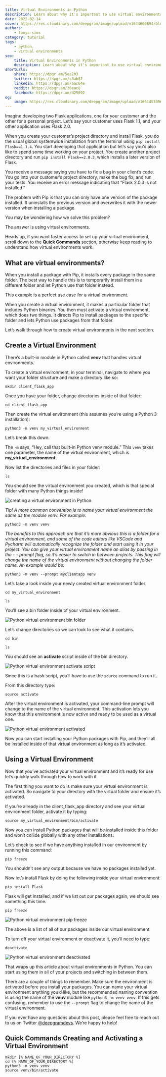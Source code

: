 ```yaml
---
title: Virtual Environments in Python
description: Learn about why it's important to use virtual environments in Python, how to create one and use them in your next project.
date: 2022-02-14
cover: https://res.cloudinary.com/deepgram/image/upload/v1644600894/blog/2022/02/python-virtual-environments/Setting-Up-Your-Python-Developer-Environment%402x.jpg
authors:
    - tonya-sims
category: tutorial
tags:
    - python,
    - virtual environments
seo:
    title: Virtual Environments in Python
    description: Learn about why it's important to use virtual environments in Python, how to create one and use them in your next project.
shorturls:
    share: https://dpgr.am/5ea203
    twitter: https://dpgr.am/c3ab82
    linkedin: https://dpgr.am/aac64e
    reddit: https://dpgr.am/36eac8
    facebook: https://dpgr.am/d25692
og:
    image: https://res.cloudinary.com/deepgram/image/upload/v1661453996/blog/python-virtual-environments/ograph.png
---
```


Imagine developing two Flask applications, one for your customer and the other for a personal project. Let’s say your customer uses Flask 1.1, and your other application uses Flask 2.0.

When you create your customer’s project directory and install Flask, you do the usual global systemwide installation from the terminal using `pip install Flask==1.1.4`. You start developing that application but let’s say you’d also like to spend some time working on your project. You create another project directory and run `pip install Flask==2.0.3`, which installs a later version of Flask.

You receive a message saying you have to fix a bug in your client’s code. You go into your customer’s project directory, make the bug fix, and run your tests. You receive an error message indicating that “Flask 2.0.3 is not installed.”

The problem with Pip is that you can only have one version of the package installed. It uninstalls the previous version and overwrites it with the newer version when installing a package.

You may be wondering how we solve this problem?

The answer is using virtual environments.

Heads up, if you want faster access to set up your virtual environment, scroll down to the **Quick Commands** section, otherwise keep reading to understand how virtual environments work.

## What are virtual environments?

When you install a package with Pip, it installs every package in the same folder. The best way to handle this is to temporarily install them in a different folder and let Python use that folder instead.

This example is a perfect use case for a virtual environment.

When you create a virtual environment, it makes a particular folder that includes Python binaries. You then must activate a virtual environment, which does two things. It directs Pip to install packages to the specific folder and lets Python use packages from that folder.

Let’s walk through how to create virtual environments in the next section.

## Create a Virtual Environment

There’s a built-in module in Python called **venv** that handles virtual environments.

To create a virtual environment, in your terminal, navigate to where you want your folder structure and make a directory like so:

    mkdir client_flask_app

Once you have your folder, change directories inside of that folder:

    cd client_flask_app

Then create the virtual environment (this assumes you’re using a Python 3 installation):

    python3 -m venv my_virtual_environment

Let’s break this down.

The `-m` says, “Hey, call that built-in Python venv module.” This `venv` takes one parameter, the name of the virtual environment, which is **my\_virtual\_environment**.

Now list the directories and files in your folder:

    ls

You should see the virtual environment you created, which is that special folder with many Python things inside!

![creating a virtual environment in Python](https://res.cloudinary.com/deepgram/image/upload/v1644610609/blog/2022/02/python-virtual-environments/python_virtual_environment_create.png)

*Tip! A more common convention is to name your virtual environment the same as the module venv. For example:*

    python3 -m venv venv

*The benefits to this approach are that it’s more obvious this is a folder for a virtual environment, and some of the code editors like VSCode and Pycharm will automatically recognize the folder and start using it in your project. You can give your virtual environment name an alias by passing in the - - prompt flag, so it’s easier to switch in between projects. This flag will change the name of the virtual environment without changing the folder name. An example would be:*

    python3 -m venv --prompt myclientapp venv

Let’s take a look inside your newly created virtual environment folder:

    cd my_virtual_environment

<!---->

    ls

You’ll see a bin folder inside of your virtual environment.

![Python virtual environment bin folder](https://res.cloudinary.com/deepgram/image/upload/v1644610726/blog/2022/02/python-virtual-environments/python_virtual_environment_bin.png)

Let’s change directories so we can look to see what it contains.

    cd bin

<!---->

    ls

You should see an **activate** script inside of the bin directory.

![Python virtual environment activate script](https://res.cloudinary.com/deepgram/image/upload/v1644610838/blog/2022/02/python-virtual-environments/python_virtual_environment_activate.png)

Since this is a bash script, you’ll have to use the `source` command to run it.

From this directory type:

    source activate

After the virtual environment is activated, your command-line prompt will change to the name of the virtual environment. This activation lets you know that this environment is now active and ready to be used as a virtual one.

![Python virtual environment activated](https://res.cloudinary.com/deepgram/image/upload/v1644610838/blog/2022/02/python-virtual-environments/python_virtual_environment_activated.png)

Now you can start installing your Python packages with Pip, and they’ll all be installed inside of that virtual environment as long as it’s activated.

## Using a Virtual Environment

Now that you’ve activated your virtual environment and it’s ready for use let’s quickly walk through how to work with it.

The first thing you want to do is make sure your virtual environment is activated. So navigate to your directory with the virtual folder and ensure it’s activated.

If you’re already in the client\_flask\_app directory and see your virtual environment folder, activate it by typing:

    source my_virtual_environment/bin/activate

Now you can install Python packages that will be installed inside this folder and won’t collide globally with any other installations.

Let’s check to see if we have anything installed in our environment by running this command:

    pip freeze

You shouldn’t see any output because we have no packages installed yet.

Now let’s install Flask by doing the following inside your virtual environment:

    pip install Flask

Flask will get installed, and if we list out our packages again, we should see something this time.

    pip freeze

![Python virtual environment pip freeze](https://res.cloudinary.com/deepgram/image/upload/v1644610897/blog/2022/02/python-virtual-environments/python_virtual_environment_pip_freeze.png)

The above is a list of all of our packages inside our virtual environment.

To turn off your virtual environment or deactivate it, you’ll need to type:

    deactivate

![Python virtual environment deactivated](https://res.cloudinary.com/deepgram/image/upload/v1644610897/blog/2022/02/python-virtual-environments/python_virtual_environment_deactivated.png)

That wraps up this article about virtual environments in Python. You can start using them in all of your projects and switching in between them.

There are a couple of things to remember. Make sure the environment is activated before you install your packages. You can name your virtual environment anything you’d like, but the recommended naming convention is using the name of the **venv** module like `python3 -m venv venv`. If this gets confusing, remember to use the `--prompt` flag to change the name of the virtual environment.

If you ever have any questions about this post, please feel free to reach out to us on Twitter [@deepgramdevs](https://twitter.com/DeepgramDevs). We’re happy to help!

## Quick Commands Creating and Activating a Virtual Environment

    mkdir [% NAME_OF_YOUR_DIRECTORY %]
    cd [% NAME_OF_YOUR_DIRECTORY %]
    python3 -m venv venv
    source venv/bin/activate

